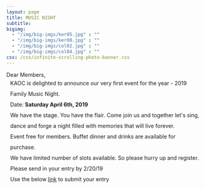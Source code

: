 ```yaml
---
layout: page
title: MUSIC NIGHT
subtitle:
bigimg:
  - "/img/big-imgs/ker05.jpg" : ""
  - "/img/big-imgs/ker08.jpg" : ""
  - "/img/big-imgs/col02.jpg" : ""
  - "/img/big-imgs/col04.jpg" : ""
css: /css/infinite-scrolling-photo-banner.css
---
```

<html>
<body style="font:serif;">
Dear Members,
<br/>
 <div style="margin-left:10px;line-height:2">
KAOC is delighted to announce our very first event for the year - 2019 Family Music Night.<br/>
  Date: <b>Saturday April 6th, 2019</b><br/>
We have the stage. You have the flair. Come join us and together let's sing, dance and forge a night 
filled with memories that will live forever.<br/>
Event free for members. Buffet dinner and drinks are available for purchase.<br/>
We have limited number of slots available. So please hurry up and register.<br/>
Please send in your entry by 2/20/19<br/>
  Use the below <a href="https://tinyurl.com/kaoc-music-night">link</a> to submit your entry<br/>
<br/>
 </div>
</body>
</html>
